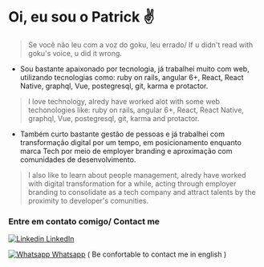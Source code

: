 # Oi, eu sou o Patrick ✌️
>  Se você não leu com a voz do goku, leu errado/ If u didn't read with goku's voice, u did it wrong.

- Sou bastante apaixonado por tecnologia, já trabalhei muito com web, utilizando tecnologias como: ruby on rails, angular 6+, React, React Native, graphql, Vue, postegresql, git, karma e protactor.

>  I love technology, alredy have worked alot with some web techonologies like: ruby on rails, angular 6+, React, React Native, graphql, Vue, postegresql, git, karma and protactor.

- Também curto bastante gestão de pessoas e já trabalhei com transformação digital por um tempo, em posicionamento enquanto marca Tech por meio de employer branding e aproximação com comunidades de desenvolvimento.

>  I also like to learn about people management, alredy have worked with digital transformation for a while, acting through employer branding to consolidate as a tech company and attract talents by the proximity to developer's comunities.

### Entre em contato comigo/ Contact me
[![Linkedin](https://i.stack.imgur.com/gVE0j.png) LinkedIn](https://www.linkedin.com/in/eduardo-patrick-wamdev/)
&nbsp;

[![Whatsapp](https://img.icons8.com/color/18/000000/whatsapp.png) Whatsapp](https://api.whatsapp.com/send?phone=5585999401655&text=Ol%C3%A1%2C%20dei%20uma%20olhada%20no%20seu%20github%20e%20queria%20conversar%20sobre%20algo.) 
( Be confortable to contact me in english )
